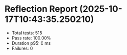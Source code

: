 # Reflection Report (2025-10-17T10:43:35.250210)

- Total tests: 515
- Pass rate: 100.00%
- Duration p95: 0 ms
- Failures: 0

